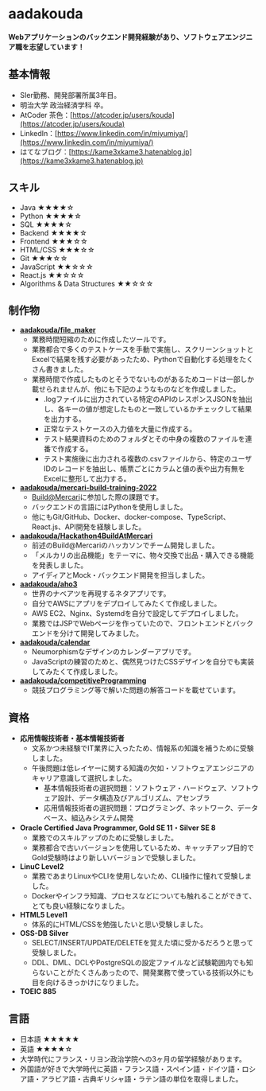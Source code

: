 # aadakouda
**Webアプリケーションのバックエンド開発経験があり、ソフトウェアエンジニア職を志望しています！**

## 基本情報
- SIer勤務、開発部署所属3年目。
- 明治大学 政治経済学科 卒。
- AtCoder 茶色：[https://atcoder.jp/users/kouda](https://atcoder.jp/users/kouda)
- LinkedIn：[https://www.linkedin.com/in/miyumiya/](https://www.linkedin.com/in/miyumiya/)
- はてなブログ：[https://kame3xkame3.hatenablog.jp](https://kame3xkame3.hatenablog.jp)

## スキル
- Java ★★★★☆
- Python ★★★★☆
- SQL ★★★★☆
- Backend ★★★★☆
- Frontend ★★★☆☆
- HTML/CSS ★★★☆☆
- Git ★★★☆☆
- JavaScript ★★☆☆☆
- React.js ★★☆☆☆
- Algorithms & Data Structures ★★☆☆☆

## 制作物
- **[aadakouda/file_maker](https://github.com/aadakouda/file_maker)**
	- 業務時間短縮のために作成したツールです。
	- 業務都合で多くのテストケースを手動で実施し、スクリーンショットとExcelで結果を残す必要があったため、Pythonで自動化する処理をたくさん書きました。
	- 業務時間で作成したものとそうでないものがあるためコードは一部しか載せられませんが、他にも下記のようなものなどを作成しました。
		- .logファイルに出力されている特定のAPIのレスポンスJSONを抽出し、各キーの値が想定したものと一致しているかチェックして結果を出力する。
		- 正常なテストケースの入力値を大量に作成する。
		- テスト結果資料のためのフォルダとその中身の複数のファイルを連番で作成する。
		- テスト実施後に出力される複数の.csvファイルから、特定のユーザIDのレコードを抽出し、帳票ごとにカラムと値の表や出力有無をExcelに整形して出力する。
- **[aadakouda/mercari-build-training-2022](https://github.com/aadakouda/mercari-build-training-2022)**
	- [Build@Mercari](https://mercan.mercari.com/articles/33259/)に参加した際の課題です。
	- バックエンドの言語にはPythonを使用しました。
	- 他にもGit/GitHub、Docker、docker-compose、TypeScript、React.js、API開発を経験しました。
- **[aadakouda/Hackathon4BuildAtMercari](https://github.com/aadakouda/Hackathon4BuildAtMercari)**
	- 前述のBuild@Mercariのハッカソンでチーム開発しました。
	- 「メルカリの出品機能」をテーマに、物々交換で出品・購入できる機能を発表しました。
	- アイディアとMock・バックエンド開発を担当しました。
- **[aadakouda/aho3](https://github.com/aadakouda/aho3)**
	- 世界のナベアツを再現するネタアプリです。
	- 自分でAWSにアプリをデプロイしてみたくて作成しました。
	- AWS EC2、Nginx、Systemdを自分で設定してデプロイしました。
	- 業務ではJSPでWebページを作っていたので、フロントエンドとバックエンドを分けて開発してみました。
- **[aadakouda/calendar](https://github.com/aadakouda/calendar)**
	- Neumorphismなデザインのカレンダーアプリです。
	- JavaScriptの練習のためと、偶然見つけたCSSデザインを自分でも実装してみたくて作成しました。
- **[aadakouda/competitiveProgramming](https://github.com/aadakouda/competitiveProgramming)**
	- 競技プログラミング等で解いた問題の解答コードを載せています。

## 資格
- **応用情報技術者・基本情報技術者**
	- 文系かつ未経験でIT業界に入ったため、情報系の知識を補うために受験しました。
	- 午後問題は低レイヤーに関する知識の欠如・ソフトウェアエンジニアのキャリア意識して選択しました。
		- 基本情報技術者の選択問題：ソフトウェア・ハードウェア、ソフトウェア設計、データ構造及びアルゴリズム、アセンブラ
		- 応用情報技術者の選択問題：プログラミング、ネットワーク、データベース、組込みシステム開発
- **Oracle Certified Java Programmer, Gold SE 11・Silver SE 8**
	- 業務でのスキルアップのために受験しました。
	- 業務都合で古いバージョンを使用しているため、キャッチアップ目的でGold受験時はより新しいバージョンで受験しました。
- **LinuC Level2**
	- 業務であまりLinuxやCLIを使用しないため、CLI操作に憧れて受験しました。
	- Dockerやインフラ知識、プロセスなどについても触れることができて、とても良い経験になりました。
- **HTML5 Level1**
	- 体系的にHTML/CSSを勉強したいと思い受験しました。
- **OSS-DB Silver**
	- SELECT/INSERT/UPDATE/DELETEを覚えた頃に受かるだろうと思って受験しました。
	- DDL、DML、DCLやPostgreSQLの設定ファイルなど試験範囲内でも知らないことがたくさんあったので、開発業務で使っている技術以外にも目を向けるきっかけになりました。
- **TOEIC 885**

## 言語
- 日本語 ★★★★★
- 英語 ★★★★☆
- 大学時代にフランス・リヨン政治学院への3ヶ月の留学経験があります。
- 外国語が好きで大学時代に英語・フランス語・スペイン語・ドイツ語・ロシア語・アラビア語・古典ギリシャ語・ラテン語の単位を取得しました。


